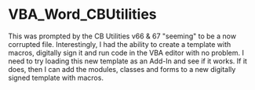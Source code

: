 # VBA_Word_CBUtilities
This was prompted by the CB Utilities v66 & 67 "seeming" to be a now corrupted file.
Interestingly, I had the ability to create a template with macros, digitally sign it
and run code in the VBA editor with no problem. I need to try loading this new template
as an Add-In and see if it works. If it does, then I can add the modules, classes and forms
to a new digitally signed template with macros.
